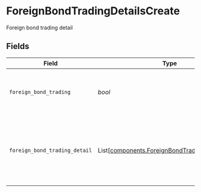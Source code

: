 # ForeignBondTradingDetailsCreate

Foreign bond trading detail


## Fields

| Field                                                                                                        | Type                                                                                                         | Required                                                                                                     | Description                                                                                                  | Example                                                                                                      |
| ------------------------------------------------------------------------------------------------------------ | ------------------------------------------------------------------------------------------------------------ | ------------------------------------------------------------------------------------------------------------ | ------------------------------------------------------------------------------------------------------------ | ------------------------------------------------------------------------------------------------------------ |
| `foreign_bond_trading`                                                                                       | *bool*                                                                                                       | :heavy_check_mark:                                                                                           | Does the account anticipate trading in foreign bonds                                                         | true                                                                                                         |
| `foreign_bond_trading_detail`                                                                                | List[[components.ForeignBondTradingDetailCreate](../../models/components/foreignbondtradingdetailcreate.md)] | :heavy_minus_sign:                                                                                           | The foreign bond trading countries details. If yes, than please provide details                              |                                                                                                              |